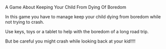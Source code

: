 A Game About Keeping Your Child From Dying Of Boredom



In this game you have to manage keep your child dying from boredom while not trying to crash. 

Use keys, toys or a tablet to help with the boredom of a long road trip.



But be careful you might crash while looking back at your kid!!!!




